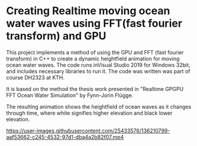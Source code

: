 # Creating Realtime moving ocean water waves using FFT(fast fourier transform) and GPU 

This project implements a method of using the GPU and FFT (fast fourier transform) in C++ to create a dynamic heightfield animation for moving ocean water waves. 
The code runs inVisual Studio 2019 for Windows 32bit, and includes necessary libraries to run it. The code was written was part of course DH2323 at KTH. 

It is based on the method the thesis work presented in "Realtime GPGPU FFT Ocean Water Simulation" by Fynn-Jorin Flügge. 

The resulting animation shows the heightfield of ocean waves as it changes through time, where white signifies higher elevation and black lower elevation. 

https://user-images.githubusercontent.com/25433576/136210799-aaf53662-c245-4532-97d1-dba4a2b82f07.mp4




